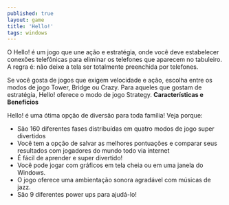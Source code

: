```yaml
---
published: true
layout: game
title: 'Hello!'
tags: windows
---
```

O Hello! é um jogo que une ação e estratégia, onde você deve estabelecer conexões telefônicas para eliminar os telefones que aparecem no tabuleiro. A regra é: não deixe a tela ser totalmente preenchida por telefones.

<center></center>

Se você gosta de jogos que exigem velocidade e ação, escolha entre os modos de jogo Tower, Bridge ou Crazy. Para aqueles que gostam de estratégia, Hello! oferece o modo de jogo Strategy.
<span style="font-weight: bold;">Características e Benefícios</span></p>

Hello! é uma ótima opção de diversão para toda família! Veja porque:

- São 160 diferentes fases distribuídas em quatro modos de jogo super divertidos
- Você tem a opção de salvar as melhores pontuações e comparar seus resultados com jogadores do mundo todo via internet
- É fácil de aprender e super divertido!
- Você pode jogar com gráficos em tela cheia ou em uma janela do Windows.
- O jogo oferece uma ambientação sonora agradável com músicas de jazz.
- São 9 diferentes power ups para ajudá-lo!

 